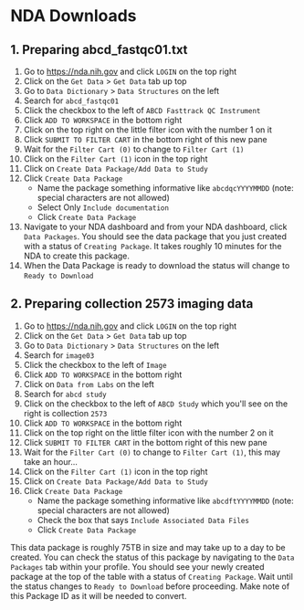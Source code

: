 # NDA Downloads

## 1. Preparing abcd_fastqc01.txt

1. Go to https://nda.nih.gov and click `LOGIN` on the top right
1. Click on the `Get Data` > `Get Data` tab up top
1. Go to `Data Dictionary` > `Data Structures` on the left
1. Search for `abcd_fastqc01`
1. Click the checkbox to the left of `ABCD Fasttrack QC Instrument`
1. Click `ADD TO WORKSPACE` in the bottom right
1. Click on the top right on the little filter icon with the number 1 on it
1. Click `SUBMIT TO FILTER CART` in the bottom right of this new pane
1. Wait for the `Filter Cart (0)` to change to `Filter Cart (1)`
1. Click on the `Filter Cart (1)` icon in the top right
1. Click on `Create Data Package/Add Data to Study`
1. Click `Create Data Package`
    - Name the package something informative like `abcdqcYYYYMMDD` (note: special characters are not allowed)
    - Select Only `Include documentation`
    - Click `Create Data Package`
1. Navigate to your NDA dashboard and from your NDA dashboard, click `Data Packages`. You should see the data package that you just created with a status of `Creating Package`. It takes roughly 10 minutes for the NDA to create this package.
1. When the Data Package is ready to download the status will change to `Ready to Download`

## 2. Preparing collection 2573 imaging data

1. Go to https://nda.nih.gov and click `LOGIN` on the top right
1. Click on the `Get Data` > `Get Data` tab up top
1. Go to `Data Dictionary` > `Data Structures` on the left
1. Search for `image03`
1. Click the checkbox to the left of `Image`
1. Click `ADD TO WORKSPACE` in the bottom right
1. Click on `Data from Labs` on the left
1. Search for `abcd study`
1. Click on the checkbox to the left of `ABCD Study` which you'll see on the right is collection `2573`
1. Click `ADD TO WORKSPACE` in the bottom right
1. Click on the top right on the little filter icon with the number 2 on it
1. Click `SUBMIT TO FILTER CART` in the bottom right of this new pane
1. Wait for the `Filter Cart (0)` to change to `Filter Cart (1)`, this may take an hour...
1. Click on the `Filter Cart (1)` icon in the top right
1. Click on `Create Data Package/Add Data to Study`
1. Click `Create Data Package`
    - Name the package something informative like `abcdftYYYYMMDD` (note: special characters are not allowed)
    - Check the box that says `Include Associated Data Files`
    - Click `Create Data Package`

This data package is roughly 75TB in size and may take up to a day to be created. You can check the status of this package by navigating to the `Data Packages` tab within your profile. You should see your newly created package at the top of the table with a status of `Creating Package`. Wait until the status changes to `Ready to Download` before proceeding. Make note of this Package ID as it will be needed to convert.
